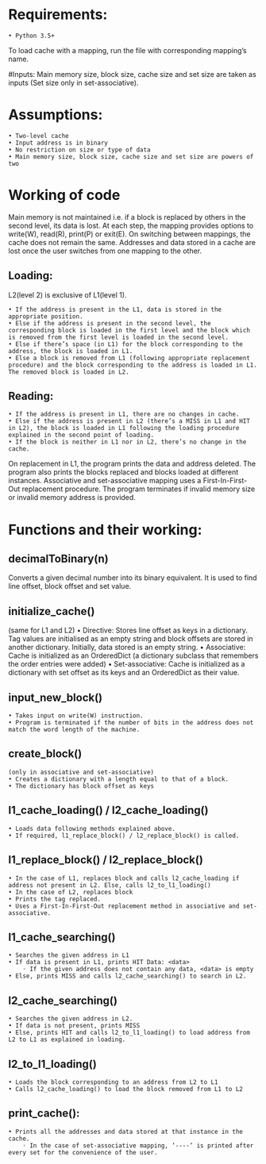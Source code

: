 
# Requirements: <br />
    • Python 3.5+

To load cache with a mapping, run the file with corresponding mapping’s name.

#Inputs:
Main memory size, block size, cache size and set size are taken as inputs (Set size only in set-associative).

# Assumptions:
    • Two-level cache
    • Input address is in binary
    • No restriction on size or type of data
    • Main memory size, block size, cache size and set size are powers of two


# Working of code

Main memory is not maintained i.e. if a block is replaced by others in the second level, its data is lost. At each step, the mapping provides options to write(W), read(R), print(P) or exit(E). On switching between mappings, the cache does not remain the same. Addresses and data stored in a cache are lost once the user switches from one mapping to the other. 

## Loading: 

L2(level 2) is exclusive of L1(level 1).

    • If the address is present in the L1, data is stored in the appropriate position. 
    • Else if the address is present in the second level, the corresponding block is loaded in the first level and the block which is removed from the first level is loaded in the second level.
    • Else if there’s space (in L1) for the block corresponding to the address, the block is loaded in L1.
    • Else a block is removed from L1 (following appropriate replacement procedure) and the block corresponding to the address is loaded in L1. The removed block is loaded in L2.

## Reading:

    • If the address is present in L1, there are no changes in cache.
    • Else if the address is present in L2 (there’s a MISS in L1 and HIT in L2), the block is loaded in L1 following the loading procedure explained in the second point of loading.
    • If the block is neither in L1 nor in L2, there’s no change in the cache.

On replacement in L1, the program prints the data and address deleted. The program also prints the blocks replaced and blocks loaded at different instances. Associative and set-associative mapping uses a First-In-First-Out replacement procedure.
The program terminates if invalid memory size or invalid memory address is provided.

# Functions and their working:

## decimalToBinary(n)
Converts a given decimal number into its binary equivalent. It is used to find line offset, block offset and set value.

## initialize_cache()
(same for L1 and L2)
    • Directive: Stores line offset as keys in a dictionary. Tag values are initialised as an empty string and block offsets are stored in another dictionary. Initially, data stored is an empty string.
    • Associative: Cache is initialized as an OrderedDict (a dictionary subclass that remembers the order entries were added)
    • Set-associative: Cache is initialized as a dictionary with set offset as its keys and an OrderedDict as their value.

## input_new_block()
    • Takes input on write(W) instruction.
    • Program is terminated if the number of bits in the address does not match the word length of the machine.
## create_block()
    (only in associative and set-associative)
    • Creates a dictionary with a length equal to that of a block.
    • The dictionary has block offset as keys



## l1_cache_loading() / l2_cache_loading()
    • Loads data following methods explained above.
    • If required, l1_replace_block() / l2_replace_block() is called.

## l1_replace_block() / l2_replace_block()
    • In the case of L1, replaces block and calls l2_cache_loading if address not present in L2. Else, calls l2_to_l1_loading()
    • In the case of L2, replaces block
    • Prints the tag replaced.
    • Uses a First-In-First-Out replacement method in associative and set-associative.

## l1_cache_searching()
    • Searches the given address in L1
    • If data is present in L1, prints HIT Data: <data>
        ◦ If the given address does not contain any data, <data> is empty
    • Else, prints MISS and calls l2_cache_searching() to search in L2.

## l2_cache_searching()
    • Searches the given address in L2.
    • If data is not present, prints MISS
    • Else, prints HIT and calls l2_to_l1_loading() to load address from L2 to L1 as explained in loading.

## l2_to_l1_loading()
    • Loads the block corresponding to an address from L2 to L1
    • Calls l2_cache_loading() to load the block removed from L1 to L2
 
## print_cache():
    • Prints all the addresses and data stored at that instance in the cache.
        ◦ In the case of set-associative mapping, ‘----’ is printed after every set for the convenience of the user.


